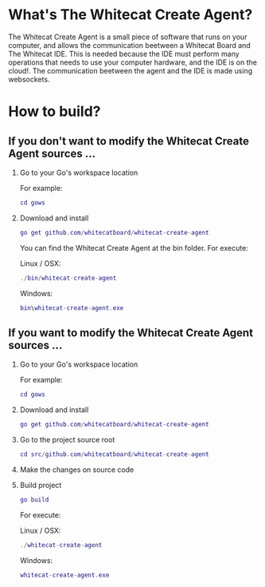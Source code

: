 # What's The Whitecat Create Agent?

The Whitecat Create Agent is a small piece of software that runs on your computer, and allows the communication beetween a Whitecat Board and The Whitecat IDE. This is needed because the IDE must perform many operations that needs to use your computer hardware, and the IDE is on the cloud!. The communication beetween the agent and the IDE is made using websockets.

# How to build?

## If you don't want to modify the Whitecat Create Agent sources ...

1. Go to your Go's workspace location

   For example:

   ```lua
   cd gows
   ```

1. Download and install

   ```lua
   go get github.com/whitecatboard/whitecat-create-agent
   ```
   
   You can find the Whitecat Create Agent at the bin folder. For execute:
   
   Linux / OSX:
   
   ```lua
   ./bin/whitecat-create-agent
   ```
   
   Windows:
   
   ```lua
   bin\whitecat-create-agent.exe
   ```
   
## If you want to modify the Whitecat Create Agent sources ...

1. Go to your Go's workspace location

   For example:

   ```lua
   cd gows
   ```

1. Download and install

   ```lua
   go get github.com/whitecatboard/whitecat-create-agent
   ```

1. Go to the project source root

   ```lua
   cd src/github.com/whitecatboard/whitecat-create-agent
   ```

1. Make the changes on source code

1. Build project

   ```lua
   go build
   ```
   
   For execute:
   
   Linux / OSX:
   
   ```lua
   ./whitecat-create-agent
   ```
   
   Windows:
   
   ```lua
   whitecat-create-agent.exe
   ```




